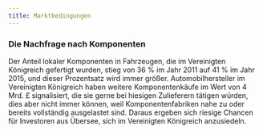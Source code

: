 ```yaml
---
title: Marktbedingungen
---
```


### Die Nachfrage nach Komponenten

Der Anteil lokaler Komponenten in Fahrzeugen, die im Vereinigten Königreich gefertigt wurden, stieg von 36 % im Jahr 2011 auf 41 % im Jahr 2015, und dieser Prozentsatz wird immer größer.  Automobilhersteller im Vereinigten Königreich haben weitere Komponentenkäufe im Wert von 4 Mrd. £ signalisiert, die sie gerne bei hiesigen Zulieferern tätigen würden, dies aber nicht immer können, weil Komponentenfabriken nahe zu oder bereits vollständig ausgelastet sind. Daraus ergeben sich riesige Chancen für Investoren aus Übersee, sich im Vereinigten Königreich anzusiedeln.
